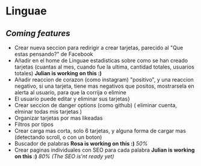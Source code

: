 # Linguae
## _Coming features_

- Crear nueva seccion para redirigir a crear tarjetas, parecido al "Que estas pensando?" de Facebook
- Añadir en el home de Linguae estadisticas sobre como se han creado tarjetas (cuantas al mes, cuando fue la ultima, cantidad totales, usuarios totales) **Julian is working on this :)**
- Añadir reaccion de corazon (como instagram) "positivo", y una reaccion negativo, si una tarjeta, tiene mas negativos que positos, mostrarsela en alerta al usuario, para que la corrija o elimine
- El usuario puede editar y eliminar sus tarjetas}
- Crear seccion de danger options (como github) ( eliminar cuenta, elminar todas mis tarjetas )
- Organizar tarjetas por mas likeadas
- Filtros por tipos
- Crear carga mas corta, solo 6 tarjetas, y alguna forma de cargar mas (detectando scroll, o con un boton)
- Buscador de palabras **Rosa is working on this :)** _50%_
- Crear paginas individuales con SEO para cada palabra **Julian is working on this :)** _80% (The SEO is'nt ready yet)_
